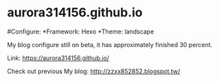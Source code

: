 # aurora314156.github.io

#Configure: 
*Framework: Hexo
*Theme: landscape

My blog configure still on beta, it has approximately finished 30 percent.

Link: https://aurora314156.github.io/

Check out previous My blog: http://zzxx852852.blogspot.tw/
